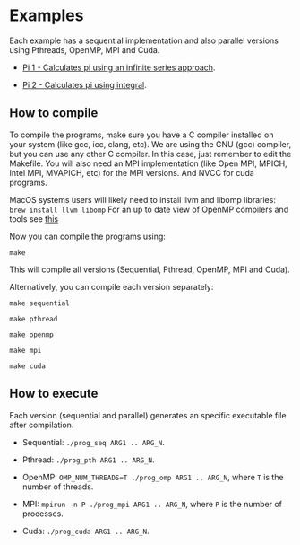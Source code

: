 # Examples

Each example has a sequential implementation and also parallel versions using Pthreads, OpenMP, MPI and Cuda.

* [Pi 1 - Calculates pi using an infinite series approach](https://github.com/HPCSys-Lab/HPC-101/tree/main/examples/pi-arctan).

* [Pi 2 - Calculates pi using integral](https://github.com/HPCSys-Lab/HPC-101/tree/main/examples/pi-integral).

## How to compile

To compile the programs, make sure you have a C compiler installed on your system (like gcc, icc, clang, etc). We are using the GNU (gcc) compiler, but you can use any other C compiler. In this case, just remember to edit the Makefile. You will also need an MPI implementation (like Open MPI, MPICH, Intel MPI, MVAPICH, etc) for the MPI versions. And NVCC for cuda programs.

MacOS systems users will likely need to install llvm and libomp libraries:
`brew install llvm libomp`
For an up to date view of OpenMP compilers and tools see [this](https://www.openmp.org/resources/openmp-compilers-tools/)

Now you can compile the programs using:

`make`

This will compile all versions (Sequential, Pthread, OpenMP, MPI and Cuda).

Alternatively, you can compile each version separately:

`make sequential`

`make pthread`

`make openmp`

`make mpi`

`make cuda`

## How to execute

Each version (sequential and parallel) generates an specific executable file after compilation.

* Sequential: `./prog_seq ARG1 .. ARG_N`.

* Pthread: `./prog_pth ARG1 .. ARG_N`.

* OpenMP: `OMP_NUM_THREADS=T ./prog_omp ARG1 .. ARG_N`, where `T` is the number of threads.

* MPI: `mpirun -n P ./prog_mpi ARG1 .. ARG_N`, where `P` is the number of processes.

* Cuda: `./prog_cuda ARG1 .. ARG_N`.

